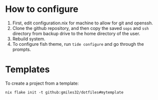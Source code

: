 # How to configure
1) First, edit configuration.nix for machine to allow for git and openssh.
2) Clone the github repository, and then copy the saved `sops` and `ssh` directory from backup drive to the home directory of the user.
3) Rebuild system.
5) To configure fish theme, run `tide configure` and go through the prompts.

# Templates
To create a project from a template:
```fish
nix flake init -t github:gmiles32/dotfiles#mytemplate
```
